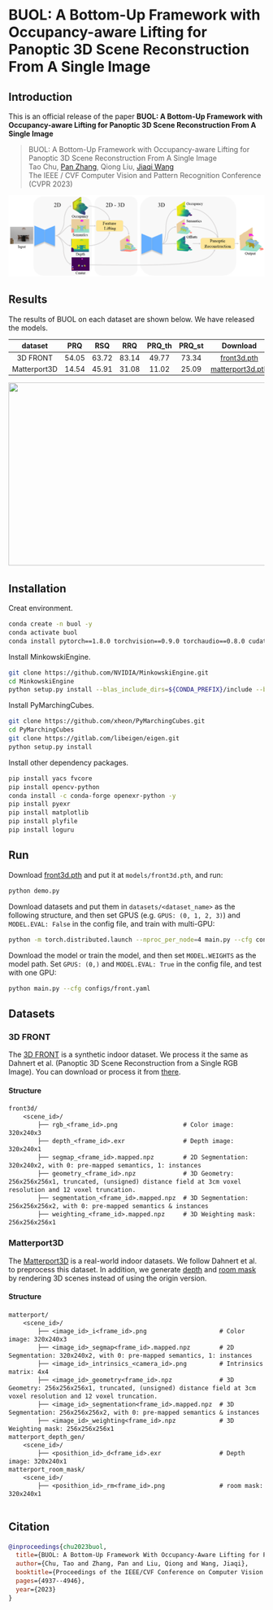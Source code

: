 # BUOL: A Bottom-Up Framework with Occupancy-aware Lifting for Panoptic 3D Scene Reconstruction From A Single Image

## Introduction
This is an official release of the paper **BUOL: A Bottom-Up Framework with Occupancy-aware Lifting
for Panoptic 3D Scene Reconstruction From A Single Image**

> BUOL: A Bottom-Up Framework with Occupancy-aware Lifting for Panoptic 3D Scene Reconstruction From A Single Image    
> Tao Chu, [Pan Zhang](https://panzhang0212.github.io/), Qiong Liu, [Jiaqi Wang](https://myownskyw7.github.io/)      
> The IEEE / CVF Computer Vision and Pattern Recognition Conference (CVPR 2023)

<p align="left">
    <img width=640 src="resources/framework.png"/>
</p>

## Results

The results of BUOL on each dataset are shown below. We have released the models.

|   dataset    |  PRQ  |  RSQ  |  RRQ   | PRQ_th | PRQ_st |                                                Download                                                |
|:------------:|:-----:|:-----:|:------:|:------:|:------:|:------------------------------------------------------------------------------------------------------:|
|   3D FRONT   | 54.05 | 63.72 | 83.14  | 49.77  | 73.34  |   [front3d.pth](https://drive.google.com/file/d/1DoRIc5-iMQNixTJ8EQc2h8VCb8NgEc6_/view?usp=sharing)    |
| Matterport3D | 14.54 | 45.91 | 31.08  | 11.02  | 25.09  | [matterport3d.pth](https://drive.google.com/file/d/1Ph0QGVgq_bYrugQdcVzDwotRf8IIBZ0W/view?usp=sharing) |

<p align="left">
    <img width=640 height=360 src="demo/demo.gif"/>
</p>

## Installation

Creat environment.
```bash
conda create -n buol -y
conda activate buol
conda install pytorch==1.8.0 torchvision==0.9.0 torchaudio==0.8.0 cudatoolkit=11.1 -c pytorch -c conda-forge -y
```


Install MinkowskiEngine.
```bash
git clone https://github.com/NVIDIA/MinkowskiEngine.git
cd MinkowskiEngine
python setup.py install --blas_include_dirs=${CONDA_PREFIX}/include --blas=openblas --force_cuda
```

Install PyMarchingCubes.
```bash
git clone https://github.com/xheon/PyMarchingCubes.git
cd PyMarchingCubes
git clone https://gitlab.com/libeigen/eigen.git
python setup.py install
```

Install other dependency packages.
```bash
pip install yacs fvcore
pip install opencv-python
conda install -c conda-forge openexr-python -y
pip install pyexr
pip install matplotlib
pip install plyfile
pip install loguru
```

## Run
Download [front3d.pth](https://drive.google.com/file/d/1DoRIc5-iMQNixTJ8EQc2h8VCb8NgEc6_/view?usp=sharing)
and put it at `models/front3d.pth`, and run:
```bash
python demo.py
```

Download datasets and put them in `datasets/<dataset_name>` as the following structure,
and then set GPUS (e.g. `GPUS: (0, 1, 2, 3)`) and `MODEL.EVAL: False` in the config file,
and train with multi-GPU:
```bash
python -m torch.distributed.launch --nproc_per_node=4 main.py --cfg configs/front.yaml
```

Download the model or train the model, and then set `MODEL.WEIGHTS` as the model path.
Set `GPUS: (0,)` and `MODEL.EVAL: True` in the config file, and test with one GPU:
```bash
python main.py --cfg configs/front.yaml
```

## Datasets

### 3D FRONT
The [3D FRONT](https://tianchi.aliyun.com/specials/promotion/alibaba-3d-scene-dataset) is a synthetic indoor dataset.
We process it the same as Dahnert et al. (Panoptic 3D Scene Reconstruction from a Single RGB Image).
You can download or process it from [there](https://github.com/xheon/panoptic-reconstruction).

#### Structure
```
front3d/
    <scene_id>/            
        ├── rgb_<frame_id>.png                  # Color image: 320x240x3
        ├── depth_<frame_id>.exr                # Depth image: 320x240x1
        ├── segmap_<frame_id>.mapped.npz        # 2D Segmentation: 320x240x2, with 0: pre-mapped semantics, 1: instances
        ├── geometry_<frame_id>.npz             # 3D Geometry: 256x256x256x1, truncated, (unsigned) distance field at 3cm voxel resolution and 12 voxel truncation.
        ├── segmentation_<frame_id>.mapped.npz  # 3D Segmentation: 256x256x256x2, with 0: pre-mapped semantics & instances
        ├── weighting_<frame_id>.mapped.npz     # 3D Weighting mask: 256x256x256x1
```

### Matterport3D
The [Matterport3D](https://niessner.github.io/Matterport/) is a real-world indoor datasets. We follow
Dahnert et al. to preprocess this dataset.
In addition, we generate [depth](https://drive.google.com/file/d/15xjRFmIk8vY089kveoZ4HM-6Ib0QhVRr/view?usp=sharing)
and [room mask](https://drive.google.com/file/d/1inOxqPge-DI5cmXBho8EtF1nPL0CTqKX/view?usp=sharing) by
rendering 3D scenes instead of using the origin version.

#### Structure
```
matterport/
    <scene_id>/            
        ├── <image_id>_i<frame_id>.png                    # Color image: 320x240x3
        ├── <image_id>_segmap<frame_id>.mapped.npz        # 2D Segmentation: 320x240x2, with 0: pre-mapped semantics, 1: instances
        ├── <image_id>_intrinsics_<camera_id>.png         # Intrinsics matrix: 4x4
        ├── <image_id>_geometry<frame_id>.npz             # 3D Geometry: 256x256x256x1, truncated, (unsigned) distance field at 3cm voxel resolution and 12 voxel truncation.
        ├── <image_id>_segmentation<frame_id>.mapped.npz  # 3D Segmentation: 256x256x256x2, with 0: pre-mapped semantics & instances
        ├── <image_id>_weighting<frame_id>.npz            # 3D Weighting mask: 256x256x256x1
matterport_depth_gen/
    <scene_id>/     
        ├── <posithion_id>_d<frame_id>.exr                # Depth image: 320x240x1
matterport_room_mask/
    <scene_id>/   
        ├── <posithion_id>_rm<frame_id>.png               # room mask: 320x240x1


```



## Citation

```bibtex
@inproceedings{chu2023buol,
  title={BUOL: A Bottom-Up Framework With Occupancy-Aware Lifting for Panoptic 3D Scene Reconstruction From a Single Image},
  author={Chu, Tao and Zhang, Pan and Liu, Qiong and Wang, Jiaqi},
  booktitle={Proceedings of the IEEE/CVF Conference on Computer Vision and Pattern Recognition},
  pages={4937--4946},
  year={2023}
}
```





